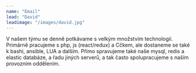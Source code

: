 ```yaml
---
name: "Email"
lead: "David"
leadimage: "/images/david.jpg"
---
```


<p>
	V našem týmu se denně potkávame s velkým množstvím technologií.
	Primárně pracujeme s php, js (react/redux) a Cčkem, ale dostaneme
	se také k bashi, ansible, LUA a dalším. Přímo spravujeme také naše
	mysql, redis a elastic databáze, a řadu jiných serverů, a tak
	často spolupracujeme s naším provozním oddělením.
</p>